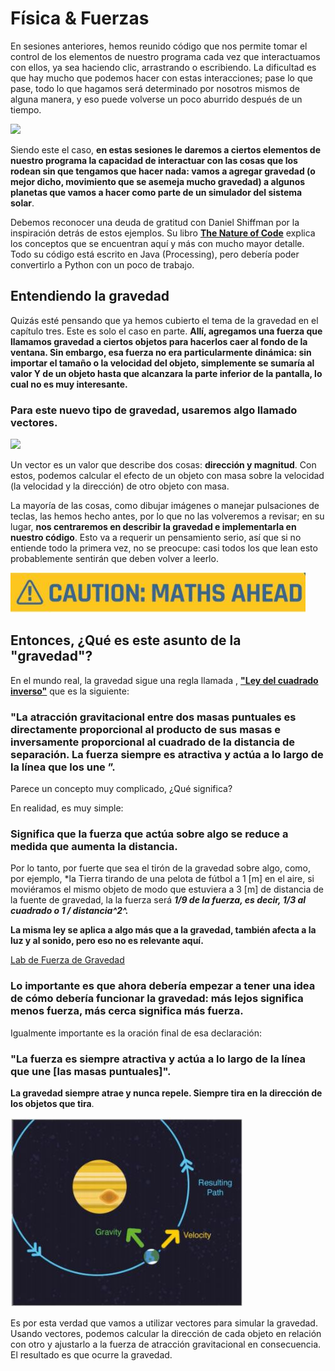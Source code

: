 # Física & Fuerzas

En sesiones anteriores, hemos reunido código que nos permite tomar el control de los elementos de nuestro programa cada vez que interactuamos con ellos, ya sea haciendo clic, arrastrando o escribiendo. La dificultad es que hay mucho que podemos hacer con estas interacciones; pase lo que pase, todo lo que hagamos será determinado por nosotros mismos de alguna manera, y eso puede volverse un poco aburrido después de un tiempo. 

![](https://media.giphy.com/media/LRxbk6xYZzHSVrwHd5/giphy.gif)

Siendo este el caso, **en estas sesiones le daremos a ciertos elementos de nuestro programa la capacidad de interactuar con las cosas que los rodean sin que tengamos que hacer nada: vamos a agregar gravedad (o mejor dicho, movimiento que se asemeja mucho gravedad) a algunos planetas que vamos a hacer como parte de un simulador del sistema solar**.

Debemos reconocer una deuda de gratitud con Daniel Shiffman por la inspiración detrás de estos ejemplos. Su libro [**The Nature of Code**](https://natureofcode.com/) explica los conceptos que se encuentran aquí y más con mucho mayor detalle. Todo su código está escrito en Java (Processing), pero debería poder convertirlo a Python con un poco de trabajo.

## Entendiendo la gravedad

Quizás esté pensando que ya hemos cubierto el tema de la gravedad en el capítulo tres. Este es solo el caso en parte. **Allí, agregamos una fuerza que llamamos gravedad a ciertos objetos para hacerlos caer al fondo de la ventana. Sin embargo, esa fuerza no era particularmente dinámica: sin importar el tamaño o la velocidad del objeto, simplemente se sumaría al valor Y de un objeto hasta que alcanzara la parte inferior de la pantalla, lo cual no es muy interesante.**

### Para este nuevo tipo de gravedad, usaremos algo llamado vectores.
![](https://media.giphy.com/media/3o7aDa022Z5JIgsKkg/giphy.gif)

Un vector es un valor que describe dos cosas: **dirección y magnitud**. Con estos, podemos calcular el efecto de un objeto con masa sobre la velocidad (la velocidad y la dirección) de otro objeto con masa. 

La mayoría de las cosas, como dibujar imágenes o manejar pulsaciones de teclas, las hemos hecho antes, por lo que no las volveremos a revisar; en su lugar, **nos centraremos en describir la gravedad e implementarla en nuestro código**. Esto va a requerir un pensamiento serio, así que si no entiende todo la primera vez, no se preocupe: casi todos los que lean esto probablemente sentirán que deben volver a leerlo.

![](https://github.com/Ezzzzzzzzzzzzzz/Taller_PyG/blob/master/PracticasPyG/Practica6/MathsAhead.JPG)

## Entonces, ¿Qué es este asunto de la "gravedad"?

En el mundo real, la gravedad sigue una regla llamada , **["Ley del cuadrado inverso"](https://es.wikipedia.org/wiki/Ley_de_la_inversa_del_cuadrado)** que es la siguiente: 

### "La atracción gravitacional entre dos masas puntuales es directamente proporcional al producto de sus masas e inversamente proporcional al cuadrado de la distancia de separación. La fuerza siempre es atractiva y actúa a lo largo de la línea que los une ”.

Parece un concepto muy complicado, ¿Qué significa?

En realidad, es muy simple: 

### Significa que la fuerza que actúa sobre algo se reduce a medida que aumenta la distancia.

Por lo tanto, por fuerte que sea el tirón de la gravedad sobre algo, como, por ejemplo, *la Tierra tirando de una pelota de fútbol a 1 [m] en el aire, si moviéramos el mismo objeto de modo que estuviera a 3 [m] de distancia de la fuente de gravedad, la la fuerza será ***1/9 de la fuerza, es decir, 1/3 al cuadrado o 1 / distancia^2^.***

**La misma ley se aplica a algo más que a la gravedad, también afecta a la luz y al sonido, pero eso no es relevante aquí.** 

[Lab de Fuerza de Gravedad](https://phet.colorado.edu/sims/html/gravity-force-lab-basics/latest/gravity-force-lab-basics_es.html)

### Lo importante es que ahora debería empezar a tener una idea de cómo debería funcionar la gravedad: más lejos significa menos fuerza, más cerca significa más fuerza. 

Igualmente importante es la oración final de esa declaración:

### "La fuerza es siempre atractiva y actúa a lo largo de la línea que une [las masas puntuales]". 

**La gravedad siempre atrae y nunca repele. Siempre tira en la dirección de los objetos que tira**. 

![](https://github.com/Ezzzzzzzzzzzzzz/Taller_PyG/blob/master/PracticasPyG/Practica6/eart.JPG)

Es por esta verdad que vamos a utilizar vectores para simular la gravedad. Usando vectores, podemos calcular la dirección de cada objeto en relación con otro y ajustarlo a la fuerza de atracción gravitacional en consecuencia. El resultado es que ocurre la gravedad.

<!--stackedit_data:
eyJoaXN0b3J5IjpbLTExOTYxMDg5MzYsLTUzNzg1NjIzNSw4Nj
c2OTE3MDFdfQ==
-->